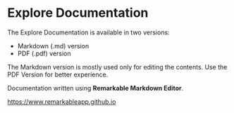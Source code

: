 # Explore Documentation

The Explore Documentation is available in two versions:

* Markdown (.md) version
* PDF (.pdf) version

The Markdown version is mostly used only for editing the contents.
Use the PDF Version for better experience.

Documentation written using **Remarkable Markdown Editor**.

https://www.remarkableapp.github.io 
